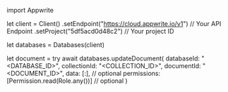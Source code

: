 import Appwrite

let client = Client()
    .setEndpoint("https://cloud.appwrite.io/v1") // Your API Endpoint
    .setProject("5df5acd0d48c2") // Your project ID

let databases = Databases(client)

let document = try await databases.updateDocument(
    databaseId: "<DATABASE_ID>",
    collectionId: "<COLLECTION_ID>",
    documentId: "<DOCUMENT_ID>",
    data: [:], // optional
    permissions: [Permission.read(Role.any())] // optional
)


